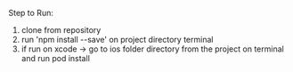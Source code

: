Step to Run:
1. clone from repository
2. run 'npm install --save' on project directory terminal
3. if run on xcode -> go to ios folder directory from the project on terminal and run pod install